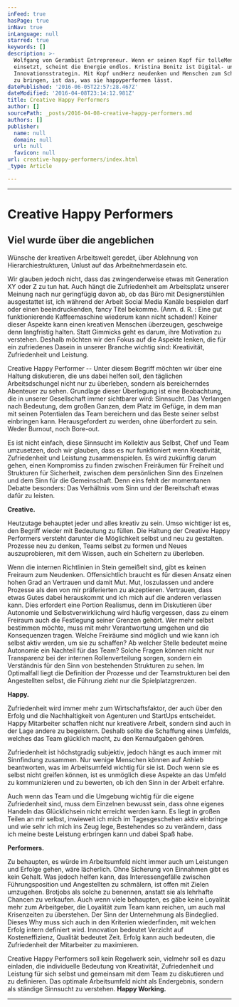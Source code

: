 ```yaml
---
inFeed: true
hasPage: true
inNav: true
inLanguage: null
starred: true
keywords: []
description: >-
  Wolfgang von Gerambist Entrepreneur. Wenn er seinen Kopf für tolleMenschen
  einsetzt, scheint die Energie endlos. Kristina Bonitz ist Digital- und
  Innovationsstrategin. Mit Kopf undHerz neudenken und Menschen zum Schmunzeln
  zu bringen, ist das, was sie happyperformen lässt.
datePublished: '2016-06-05T22:57:28.467Z'
dateModified: '2016-04-08T23:14:12.981Z'
title: Creative Happy Performers
author: []
sourcePath: _posts/2016-04-08-creative-happy-performers.md
authors: []
publisher:
  name: null
  domain: null
  url: null
  favicon: null
url: creative-happy-performers/index.html
_type: Article

---
```

****

# Creative Happy Performers

## Viel wurde über die angeblichen
Wünsche der kreativen Arbeitswelt geredet, über Ablehnung von
Hierarchiestrukturen, Unlust auf das Arbeitnehmerdasein etc.

Wir glauben jedoch nicht, dass das
zwingenderweise etwas mit Generation XY oder Z zu tun hat. Auch hängt die
Zufriedenheit am Arbeitsplatz unserer Meinung nach nur geringfügig davon ab, ob
das Büro mit Designerstühlen ausgestattet ist, ich während der Arbeit Social
Media Kanäle bespielen darf oder einen beeindruckenden, fancy Titel bekomme.
(Anm. d. R. : Eine gut funktionierende Kaffeemaschine wiederum kann nicht
schaden!) Keiner dieser Aspekte kann einen kreativen Menschen überzeugen,
geschweige denn langfristig halten. Statt Gimmicks geht es darum, ihre
Motivation zu verstehen. Deshalb möchten wir den Fokus auf die Aspekte lenken,
die für ein zufriedenes Dasein in unserer Branche wichtig sind: Kreativität,
Zufriedenheit und Leistung.

Creative Happy Performer -- Unter
diesem Begriff möchten wir über eine Haltung diskutieren, die uns dabei helfen
soll, den täglichen Arbeitsdschungel nicht nur zu überleben, sondern als
bereicherndes Abenteuer zu sehen. Grundlage dieser Überlegung ist eine
Beobachtung, die in unserer Gesellschaft immer sichtbarer wird: Sinnsucht. Das
Verlangen nach Bedeutung, dem großen Ganzen, dem Platz im Gefüge, in dem man
mit seinen Potentialen das Team bereichern und das Beste seiner selbst
einbringen kann. Herausgefordert zu werden, ohne überfordert zu sein. Weder
Burnout, noch Bore-out.

Es ist nicht einfach, diese
Sinnsucht im Kollektiv aus Selbst, Chef und Team umzusetzen, doch wir glauben,
dass es nur funktioniert wenn Kreativität, Zufriedenheit und Leistung
zusammenspielen. Es wird zukünftig darum gehen, einen Kompromiss zu finden
zwischen Freiräumen für Freiheit und Strukturen für Sicherheit, zwischen dem
persönlichen Sinn des Einzelnen und dem Sinn für die Gemeinschaft. Denn eins
fehlt der momentanen Debatte besonders: Das Verhältnis vom Sinn und der
Bereitschaft etwas dafür zu leisten.

**Creative.**

Heutzutage behauptet jeder und
alles kreativ zu sein. Umso wichtiger ist es, den Begriff wieder mit Bedeutung
zu füllen. Die Haltung der Creative Happy Performers versteht darunter die
Möglichkeit selbst und neu zu gestalten. Prozesse neu zu denken, Teams selbst zu
formen und Neues auszuprobieren, mit dem Wissen, auch ein Scheitern zu
überleben.

Wenn die internen Richtlinien in
Stein gemeißelt sind, gibt es keinen Freiraum zum Neudenken. Offensichtlich
braucht es für diesen Ansatz einen hohen Grad an Vertrauen und damit Mut. Mut,
loszulassen und andere Prozesse als den von mir präferierten zu akzeptieren.
Vertrauen, dass etwas Gutes dabei herauskommt und ich mich auf die anderen
verlassen kann. Dies erfordert eine Portion Realismus, denn im Diskutieren über
Autonomie und Selbstverwirklichung wird häufig vergessen, dass zu einem
Freiraum auch die Festlegung seiner Grenzen gehört. Wer mehr selbst bestimmen
möchte, muss mit mehr Verantwortung umgehen und die Konsequenzen tragen. Welche
Freiräume sind möglich und wie kann ich selbst aktiv werden, um sie zu
schaffen? Ab welcher Stelle bedeutet meine Autonomie ein Nachteil für das Team?
Solche Fragen können nicht nur Transparenz bei der internen Rollenverteilung
sorgen, sondern ein Verständnis für den Sinn von bestehenden Strukturen zu
sehen. Im Optimalfall liegt die Definition der Prozesse und der Teamstrukturen
bei den Angestellten selbst, die Führung zieht nur die Spielplatzgrenzen.

**Happy.**

Zufriedenheit wird immer mehr zum
Wirtschaftsfaktor, der auch über den Erfolg und die Nachhaltigkeit von
Agenturen und StartUps entscheidet. Happy Mitarbeiter schaffen nicht nur
kreativere Arbeit, sondern sind auch in der Lage andere zu begeistern. Deshalb
sollte die Schaffung eines Umfelds, welches das Team glücklich macht, zu den
Kernaufgaben gehören.

Zufriedenheit ist höchstgradig
subjektiv, jedoch hängt es auch immer mit Sinnfindung zusammen. Nur wenige
Menschen können auf Anhieb beantworten, was im Arbeitsumfeld wichtig für sie
ist. Doch wenn sie es selbst nicht greifen können, ist es unmöglich diese
Aspekte an das Umfeld zu kommunizieren und zu bewerten, ob ich den Sinn in der
Arbeit erfahre.

Auch wenn das Team und die Umgebung
wichtig für die eigene Zufriedenheit sind, muss dem Einzelnen bewusst sein,
dass ohne eigenes Handeln das Glücklichsein nicht erreicht werden kann. Es
liegt in großen Teilen an mir selbst, inwieweit ich mich im Tagesgeschehen
aktiv einbringe und wie sehr ich mich ins Zeug lege, Bestehendes so zu
verändern, dass ich meine beste Leistung erbringen kann und dabei Spaß habe. 

**Performers.**

Zu behaupten, es würde im
Arbeitsumfeld nicht immer auch um Leistungen und Erfolge gehen, wäre
lächerlich. Ohne Sicherung von Einnahmen gibt es kein Gehalt. Was jedoch helfen
kann, das Interessengefälle zwischen Führungsposition und Angestellten zu
schmälern, ist offen mit Zielen umzugehen. Brotjobs als solche zu benennen,
anstatt sie als lehrhafte Chancen zu verkaufen. Auch wenn viele behaupten, es
gäbe keine Loyalität mehr zum Arbeitgeber, die Loyalität zum Team kann reichen,
um auch mal Krisenzeiten zu überstehen. Der Sinn der Unternehmung als
Bindeglied. Dieses Why muss sich auch in den Kriterien wiederfinden, mit welchen
Erfolg intern definiert wird. Innovation bedeutet Verzicht auf Kosteneffizienz,
Qualität bedeutet Zeit. Erfolg kann auch bedeuten, die Zufriedenheit der
Mitarbeiter zu maximieren.

Creative Happy Performers soll kein
Regelwerk sein, vielmehr soll es dazu einladen, die individuelle Bedeutung von
Kreativität, Zufriedenheit und Leistung für sich selbst und gemeinsam mit dem
Team zu diskutieren und zu definieren. Das optimale Arbeitsumfeld nicht als
Endergebnis, sondern als ständige Sinnsucht zu verstehen. **Happy Working.**

********